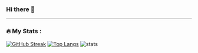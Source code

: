 ### Hi there 👋
---

### :fire: My Stats :
[![GitHub Streak](http://github-readme-streak-stats.herokuapp.com?user=stoody-dev&theme=dark&background=000000)](https://git.io/streak-stats)
[![Top Langs](https://github-readme-stats.vercel.app/api/top-langs/?username=stoody-dev&layout=compact&theme=vision-friendly-dark)](https://github.com/anuraghazra/github-readme-stats)
![stats](https://github-readme-stats.vercel.app/api?username=stoody-dev)

<!--
**stoody-dev/stoody-dev** is a ✨ _special_ ✨ repository because its `README.md` (this file) appears on your GitHub profile.

Here are some ideas to get you started:

- 🔭 I’m currently working on ...
- 🌱 I’m currently learning ...
- 👯 I’m looking to collaborate on ...
- 🤔 I’m looking for help with ...
- 💬 Ask me about ...
- 📫 How to reach me: ...
- 😄 Pronouns: ...
- ⚡ Fun fact: ...
-->
